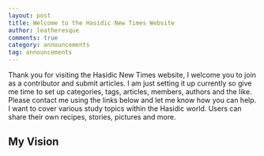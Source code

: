```yaml
---
layout: post
title: Welcome to the Hasidic New Times Website
author: leatheresque
comments: true
category: announcements
tag: announcements
---
```


Thank you for visiting the Hasidic New Times website, I welcome you to join as a contributor and submit articles. I am just setting it up currently so give me time to set up categories, tags, articles, members, authors and the like. Please contact me using the links below and let me know how you can help. I want to cover various study topics within the Hasidic world. Users can share their own recipes, stories, pictures and more.<!--more-->

## My Vision